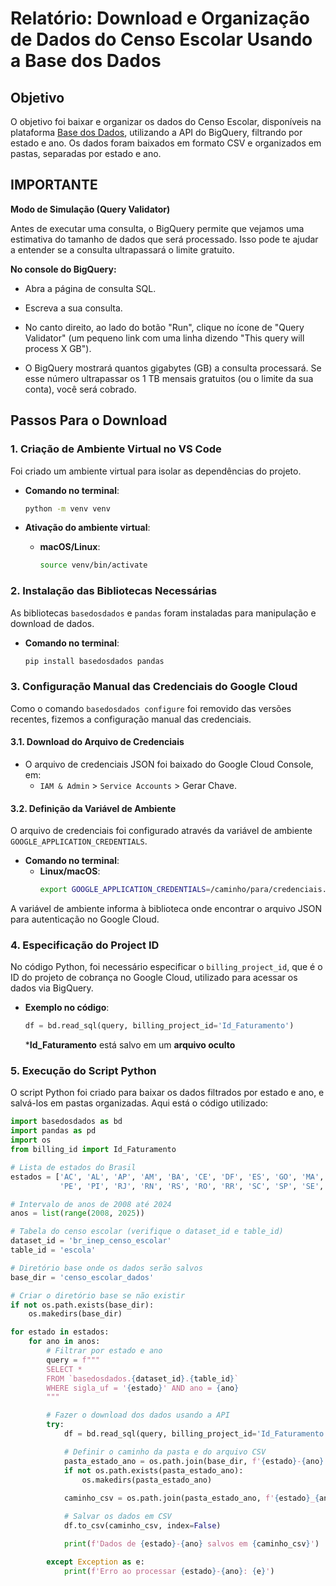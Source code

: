 

# Relatório: Download e Organização de Dados do Censo Escolar Usando a Base dos Dados

## Objetivo
O objetivo foi baixar e organizar os dados do Censo Escolar, disponíveis na plataforma [Base dos Dados](https://basedosdados.org/), utilizando a API do BigQuery, filtrando por estado e ano. Os dados foram baixados em formato CSV e organizados em pastas, separadas por estado e ano.

## IMPORTANTE
__Modo de Simulação (Query Validator)__


Antes de executar uma consulta, o BigQuery permite que vejamos uma estimativa do tamanho de dados que será processado. Isso pode te ajudar a entender se a consulta ultrapassará o limite gratuito. 


__No console do BigQuery:__

- Abra a página de consulta SQL.

- Escreva a sua consulta.

- No canto direito, ao lado do botão "Run", clique no ícone de "Query Validator" (um pequeno link com uma linha dizendo "This query will process X GB").

- O BigQuery mostrará quantos gigabytes (GB) a consulta processará. Se esse número ultrapassar os 1 TB mensais gratuitos (ou o limite da sua conta), você será cobrado.


## Passos Para o Download

### 1. **Criação de Ambiente Virtual no VS Code**

Foi criado um ambiente virtual para isolar as dependências do projeto.

- **Comando no terminal**:
    ```bash
    python -m venv venv
    ```

- **Ativação do ambiente virtual**:

    - **macOS/Linux**:
        ```bash
        source venv/bin/activate
        ```

### 2. **Instalação das Bibliotecas Necessárias**

As bibliotecas `basedosdados` e `pandas` foram instaladas para manipulação e download de dados.

- **Comando no terminal**:
    ```bash
    pip install basedosdados pandas
    ```

### 3. **Configuração Manual das Credenciais do Google Cloud**

Como o comando `basedosdados configure` foi removido das versões recentes, fizemos a configuração manual das credenciais.

#### 3.1. **Download do Arquivo de Credenciais**

- O arquivo de credenciais JSON foi baixado do Google Cloud Console, em:
    - `IAM & Admin` > `Service Accounts` > Gerar Chave.

#### 3.2. **Definição da Variável de Ambiente**

O arquivo de credenciais foi configurado através da variável de ambiente `GOOGLE_APPLICATION_CREDENTIALS`.

- **Comando no terminal**:
    - **Linux/macOS**:
        ```bash
        export GOOGLE_APPLICATION_CREDENTIALS=/caminho/para/credenciais.json
        ```

A variável de ambiente informa à biblioteca onde encontrar o arquivo JSON para autenticação no Google Cloud.

### 4. **Especificação do Project ID**

No código Python, foi necessário especificar o `billing_project_id`, que é o ID do projeto de cobrança no Google Cloud, utilizado para acessar os dados via BigQuery.

- **Exemplo no código**:
    ```python
    df = bd.read_sql(query, billing_project_id='Id_Faturamento')
    ```
    *__Id_Faturamento__ está salvo em um __arquivo oculto__

### 5. **Execução do Script Python**

O script Python foi criado para baixar os dados filtrados por estado e ano, e salvá-los em pastas organizadas. Aqui está o código utilizado:

```python
import basedosdados as bd
import pandas as pd
import os
from billing_id import Id_Faturamento

# Lista de estados do Brasil
estados = ['AC', 'AL', 'AP', 'AM', 'BA', 'CE', 'DF', 'ES', 'GO', 'MA', 'MT', 'MS', 'MG', 'PA', 'PB', 'PR', 
           'PE', 'PI', 'RJ', 'RN', 'RS', 'RO', 'RR', 'SC', 'SP', 'SE', 'TO']

# Intervalo de anos de 2008 até 2024
anos = list(range(2008, 2025))

# Tabela do censo escolar (verifique o dataset_id e table_id)
dataset_id = 'br_inep_censo_escolar'
table_id = 'escola'

# Diretório base onde os dados serão salvos
base_dir = 'censo_escolar_dados'

# Criar o diretório base se não existir
if not os.path.exists(base_dir):
    os.makedirs(base_dir)

for estado in estados:
    for ano in anos:
        # Filtrar por estado e ano
        query = f"""
        SELECT *
        FROM `basedosdados.{dataset_id}.{table_id}`
        WHERE sigla_uf = '{estado}' AND ano = {ano}
        """

        # Fazer o download dos dados usando a API
        try:
            df = bd.read_sql(query, billing_project_id='Id_Faturamento')

            # Definir o caminho da pasta e do arquivo CSV
            pasta_estado_ano = os.path.join(base_dir, f'{estado}-{ano}')
            if not os.path.exists(pasta_estado_ano):
                os.makedirs(pasta_estado_ano)
            
            caminho_csv = os.path.join(pasta_estado_ano, f'{estado}_{ano}.csv')

            # Salvar os dados em CSV
            df.to_csv(caminho_csv, index=False)

            print(f'Dados de {estado}-{ano} salvos em {caminho_csv}')

        except Exception as e:
            print(f'Erro ao processar {estado}-{ano}: {e}')
